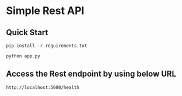 # Simple Rest API

## Quick Start

`pip install -r requirements.txt`

`python app.py`

## Access the Rest endpoint by using below URL

`http://localhost:5000/health`
